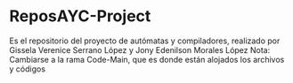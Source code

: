 # ReposAYC-Project
Es el repositorio del proyecto de autómatas y compiladores, realizado por Gissela Verenice Serrano López y Jony Edenilson Morales López
Nota: Cambiarse a la rama Code-Main, que es donde están alojados los archivos y códigos
